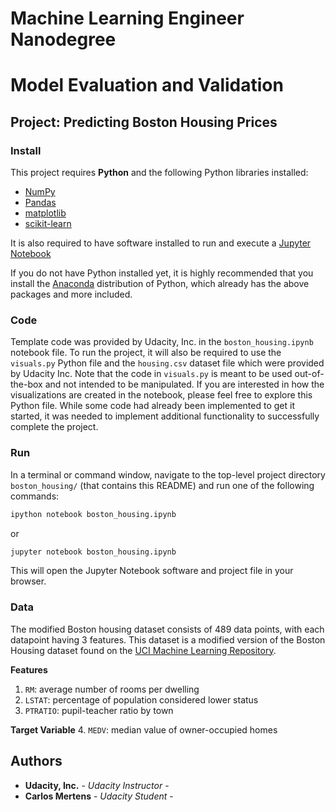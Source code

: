 # Machine Learning Engineer Nanodegree
# Model Evaluation and Validation
## Project: Predicting Boston Housing Prices

### Install

This project requires **Python** and the following Python libraries installed:

- [NumPy](http://www.numpy.org/)
- [Pandas](http://pandas.pydata.org/)
- [matplotlib](http://matplotlib.org/)
- [scikit-learn](http://scikit-learn.org/stable/)

It is also required to have software installed to run and execute a [Jupyter Notebook](http://ipython.org/notebook.html)

If you do not have Python installed yet, it is highly recommended that you install the [Anaconda](http://continuum.io/downloads) distribution of Python, which already has the above packages and more included.

### Code

Template code was provided by Udacity, Inc. in the `boston_housing.ipynb` notebook file. To run the project, it will also be required to use the `visuals.py` Python file and the `housing.csv` dataset file which were provided by Udacity Inc. Note that the code in `visuals.py` is meant to be used out-of-the-box and not intended to be manipulated. If you are interested in how the visualizations are created in the notebook, please feel free to explore this Python file.
While some code had already been implemented to get it started, it was needed to implement additional functionality to successfully complete the project.

### Run

In a terminal or command window, navigate to the top-level project directory `boston_housing/` (that contains this README) and run one of the following commands:

```bash
ipython notebook boston_housing.ipynb
```  
or
```bash
jupyter notebook boston_housing.ipynb
```

This will open the Jupyter Notebook software and project file in your browser.

### Data

The modified Boston housing dataset consists of 489 data points, with each datapoint having 3 features. This dataset is a modified version of the Boston Housing dataset found on the [UCI Machine Learning Repository](https://archive.ics.uci.edu/ml/datasets/Housing).

**Features**
1.  `RM`: average number of rooms per dwelling
2. `LSTAT`: percentage of population considered lower status
3. `PTRATIO`: pupil-teacher ratio by town

**Target Variable**
4. `MEDV`: median value of owner-occupied homes

## Authors

* **Udacity, Inc.** - *Udacity Instructor* -
* **Carlos Mertens** - *Udacity Student* -
